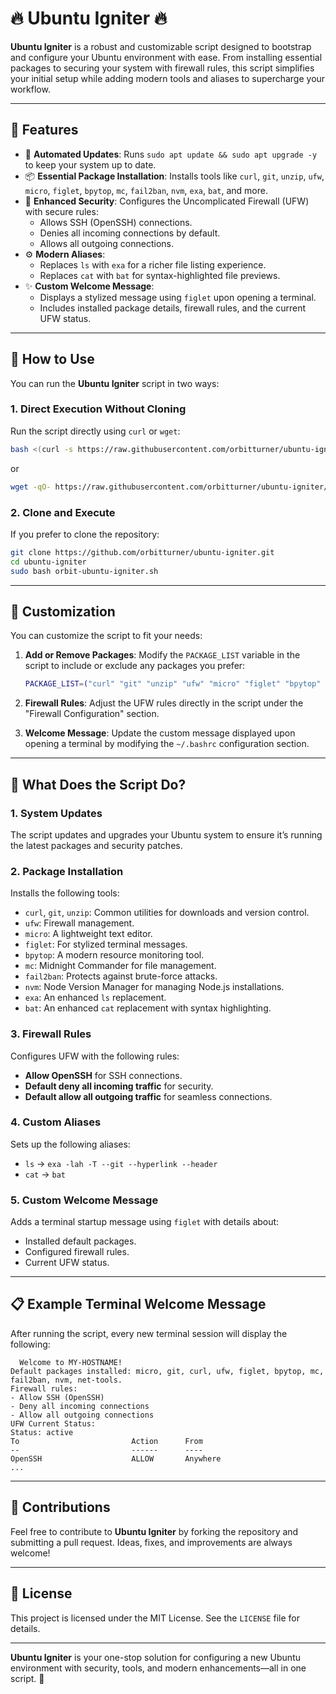 # 🔥 Ubuntu Igniter 🔥

**Ubuntu Igniter** is a robust and customizable script designed to bootstrap and configure your Ubuntu environment with ease. From installing essential packages to securing your system with firewall rules, this script simplifies your initial setup while adding modern tools and aliases to supercharge your workflow.

---

## 🌟 Features

- 🚀 **Automated Updates**: Runs `sudo apt update && sudo apt upgrade -y` to keep your system up to date.
- 📦 **Essential Package Installation**: Installs tools like `curl`, `git`, `unzip`, `ufw`, `micro`, `figlet`, `bpytop`, `mc`, `fail2ban`, `nvm`, `exa`, `bat`, and more.
- 🔐 **Enhanced Security**: Configures the Uncomplicated Firewall (UFW) with secure rules:
  - Allows SSH (OpenSSH) connections.
  - Denies all incoming connections by default.
  - Allows all outgoing connections.
- ⚙️ **Modern Aliases**:
  - Replaces `ls` with `exa` for a richer file listing experience.
  - Replaces `cat` with `bat` for syntax-highlighted file previews.
- ✨ **Custom Welcome Message**:
  - Displays a stylized message using `figlet` upon opening a terminal.
  - Includes installed package details, firewall rules, and the current UFW status.

---

## 🚀 How to Use

You can run the **Ubuntu Igniter** script in two ways:

### 1. Direct Execution Without Cloning
Run the script directly using `curl` or `wget`:

```bash
bash <(curl -s https://raw.githubusercontent.com/orbitturner/ubuntu-igniter/main/orbit-ubuntu-igniter.sh)
```

or

```bash
wget -qO- https://raw.githubusercontent.com/orbitturner/ubuntu-igniter/main/orbit-ubuntu-igniter.sh | bash
```

### 2. Clone and Execute
If you prefer to clone the repository:

```bash
git clone https://github.com/orbitturner/ubuntu-igniter.git
cd ubuntu-igniter
sudo bash orbit-ubuntu-igniter.sh
```

---

## 🔧 Customization

You can customize the script to fit your needs:

1. **Add or Remove Packages**:
   Modify the `PACKAGE_LIST` variable in the script to include or exclude any packages you prefer:
   ```bash
   PACKAGE_LIST=("curl" "git" "unzip" "ufw" "micro" "figlet" "bpytop" "mc" "fail2ban" "nvm" "exa" "bat")
   ```

2. **Firewall Rules**:
   Adjust the UFW rules directly in the script under the "Firewall Configuration" section.

3. **Welcome Message**:
   Update the custom message displayed upon opening a terminal by modifying the `~/.bashrc` configuration section.

---

## 📜 What Does the Script Do?

### 1. **System Updates**
The script updates and upgrades your Ubuntu system to ensure it’s running the latest packages and security patches.

### 2. **Package Installation**
Installs the following tools:
- `curl`, `git`, `unzip`: Common utilities for downloads and version control.
- `ufw`: Firewall management.
- `micro`: A lightweight text editor.
- `figlet`: For stylized terminal messages.
- `bpytop`: A modern resource monitoring tool.
- `mc`: Midnight Commander for file management.
- `fail2ban`: Protects against brute-force attacks.
- `nvm`: Node Version Manager for managing Node.js installations.
- `exa`: An enhanced `ls` replacement.
- `bat`: An enhanced `cat` replacement with syntax highlighting.

### 3. **Firewall Rules**
Configures UFW with the following rules:
- **Allow OpenSSH** for SSH connections.
- **Default deny all incoming traffic** for security.
- **Default allow all outgoing traffic** for seamless connections.

### 4. **Custom Aliases**
Sets up the following aliases:
- `ls` → `exa -lah -T --git --hyperlink --header`
- `cat` → `bat`

### 5. **Custom Welcome Message**
Adds a terminal startup message using `figlet` with details about:
- Installed default packages.
- Configured firewall rules.
- Current UFW status.

---

## 📋 Example Terminal Welcome Message

After running the script, every new terminal session will display the following:

```
  Welcome to MY-HOSTNAME!
Default packages installed: micro, git, curl, ufw, figlet, bpytop, mc, fail2ban, nvm, net-tools.
Firewall rules:
- Allow SSH (OpenSSH)
- Deny all incoming connections
- Allow all outgoing connections
UFW Current Status:
Status: active
To                         Action      From
--                         ------      ----
OpenSSH                    ALLOW       Anywhere
...
```

---

## 🤝 Contributions

Feel free to contribute to **Ubuntu Igniter** by forking the repository and submitting a pull request. Ideas, fixes, and improvements are always welcome!

---

## 📄 License

This project is licensed under the MIT License. See the `LICENSE` file for details.

---

**Ubuntu Igniter** is your one-stop solution for configuring a new Ubuntu environment with security, tools, and modern enhancements—all in one script. 🚀